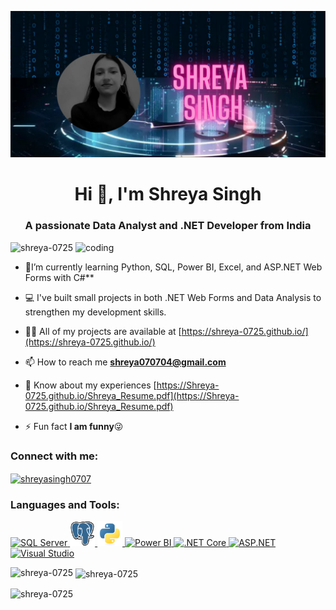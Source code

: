 ![logo](https://github.com/Shreya-0725/Shreya-0725/blob/main/MY%20BANNER.png)
<h1 align="center">Hi 👋, I'm Shreya Singh</h1>
<h3 align="center">A passionate Data Analyst and .NET Developer from India</h3>

<img align="right" alt="coding" width="400" src="https://camo.githubusercontent.com/5bf0da46c5398f75e2ec953592c02afcf69379dcdb12a0c2922654a57b51fce2/68747470733a2f2f63646e2e6472696262626c652e636f6d2f75736572732f313336343032392f73637265656e73686f74732f31363039333236382f6d656469612f36386538326137666234393034363134613930363664366235343063313462322e676966">

<p align="left"> <img src="https://komarev.com/ghpvc/?username=shreya-0725&label=Profile%20views&color=0e75b6&style=flat" alt="shreya-0725" /> </p>

- 🌱I’m currently learning Python, SQL, Power BI, Excel, and ASP.NET Web Forms with C#**
- 💻 I've built small projects in both .NET Web Forms and Data Analysis to strengthen my development skills.

- 👨‍💻 All of my projects are available at [https://shreya-0725.github.io/](https://shreya-0725.github.io/)

- 📫 How to reach me **shreya070704@gmail.com**

- 📄 Know about my experiences [https://Shreya-0725.github.io/Shreya_Resume.pdf](https://Shreya-0725.github.io/Shreya_Resume.pdf)

- ⚡ Fun fact **I am funny**😜

<h3 align="left">Connect with me:</h3>
<p align="left">
<a href="https://linkedin.com/in/shreyasingh0707" target="blank"><img align="center" src="https://raw.githubusercontent.com/rahuldkjain/github-profile-readme-generator/master/src/images/icons/Social/linked-in-alt.svg" alt="shreyasingh0707" height="30" width="40" /></a>
</p>


<h3 align="left">Languages and Tools:</h3>
<p align="left">
  <!-- SQL Server -->
  <a href="https://www.microsoft.com/en-us/sql-server" target="_blank">
    <img src="https://www.svgrepo.com/show/303229/microsoft-sql-server-logo.svg" alt="SQL Server" width="40" height="40"/>
  </a>

  <!-- PostgreSQL -->
  <a href="https://www.postgresql.org" target="_blank">
    <img src="https://raw.githubusercontent.com/devicons/devicon/master/icons/postgresql/postgresql-original.svg" alt="PostgreSQL" width="40" height="40"/>
  </a>

  <!-- Python -->
  <a href="https://www.python.org" target="_blank">
    <img src="https://raw.githubusercontent.com/devicons/devicon/master/icons/python/python-original.svg" alt="Python" width="40" height="40"/>
  </a>

  <!-- Power BI -->
  <a href="https://powerbi.microsoft.com/" target="_blank">
    <img src="https://github.com/microsoft/PowerBI-Icons/raw/main/SVG/Power-BI.svg" alt="Power BI" width="40" height="40"/>
  </a>

  <!-- .NET Core -->
  <a href="https://dotnet.microsoft.com/" target="_blank">
    <img src="https://upload.wikimedia.org/wikipedia/commons/e/ee/.NET_Core_Logo.svg" alt=".NET Core" width="40" height="40"/>
  </a>

  <!-- ASP.NET (FIXED) -->
  <a href="https://dotnet.microsoft.com/apps/aspnet" target="_blank">
    <img src="https://user-images.githubusercontent.com/674621/71187849-6cd3f980-2258-11ea-93f4-01b6f3d9f0c2.png" alt="ASP.NET" width="40" height="40"/>
  </a>

  <!-- Visual Studio -->
  <a href="https://visualstudio.microsoft.com/" target="_blank">
    <img src="https://cdn.jsdelivr.net/gh/devicons/devicon/icons/visualstudio/visualstudio-plain.svg" alt="Visual Studio" width="40" height="40"/>
  </a>
</p>



<p><img align="left" src="https://github-readme-stats.vercel.app/api/top-langs?username=shreya-0725&show_icons=true&locale=en&layout=compact" alt="shreya-0725" /></p>

<p>&nbsp;<img align="center" src="https://github-readme-stats.vercel.app/api?username=shreya-0725&show_icons=true&locale=en" alt="shreya-0725" /></p>

<p><img align="center" src="https://github-readme-streak-stats.herokuapp.com/?user=shreya-0725&" alt="shreya-0725" /></p>
